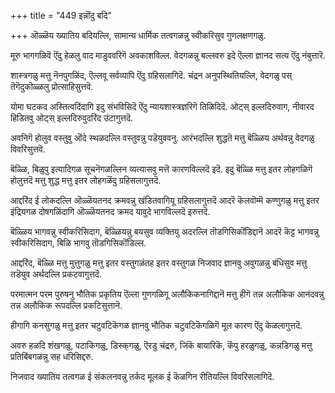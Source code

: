 +++
title = "449 इन्नॊंदु बदि"

+++
ऒळ्ळॆय ख्यातिय बदियल्लि, सामान्य धार्मिक तत्वगळन्नु स्वीकरिसुव गुणलक्षणगळु.

मूरु भागगळिवॆ ऎंदु हेळलु वाद माडुववरिगॆ अवकाशविल्ल. वेदगळन्नु बल्लवरु इदे ऎल्ला ज्ञानद सत्य ऎंदु नंबुत्तारॆ.

शास्त्रगळु मत्तु नॆनपुगळिंद, ऎल्लवू सर्वव्यापि ऎंदु ग्रहिसलागिदॆ. चंद्रन अनुपस्थितियल्लि, वेदगळु पस् तॆगॆदुकॊळ्ळलु प्रोत्साहिसुत्तवॆ.

योमा घटकद अस्तित्वदिंदागि इदु संभविसिदॆ ऎंदु न्यायशास्त्रज्ञरिगॆ तिळिदिदॆ. ओट्स् इल्लदिरुवाग, नीवारद हिडितवु ओट्स् इल्लदिरुवुदरिंद उंटागुत्तदॆ.

अवनिगॆ होलुव वस्तुवु ऒंदे स्थळदल्लि वस्तुवन्नु पडॆयुववनु. आरंभदल्लि शुद्धतॆ मत्तु बॆळ्ळिय अर्थवन्नु वेदगळु विवरिसुत्तवॆ.

बॆळ्ळि, बिळुपु इत्यादिगळ सूचनॆगळल्लिन व्यत्यासवु मत्तॆ कारणविल्लदॆ इदॆ. इदु बॆळ्ळि मत्तु इतर लोहगळिगॆ होलुत्तदॆ मत्तु शुद्ध मत्तु इतर लोहगळॆंदु ग्रहिसलागुत्तदॆ.

आद्दरिंद ई लोकदल्लि ऒळ्ळॆयतनद क्रमवन्नु खंडितवागियू ग्रहिसलागुत्तदॆ आदरॆ कॆलवॊम्मॆ कण्णुगळु मत्तु इतर इंद्रियगळ दोषगळिंदागि ऒळ्ळॆयतनद क्रमद यावुदे भागविल्लदॆ इरुत्तदॆ.

बॆळ्ळिय भागवन्नु स्वीकरिसिदाग, बॆळ्ळियन्नु बयसुव व्यक्तियु अदरल्लि तॊडगिसिकॊंडिद्दानॆ आदरॆ कॆट्ट भागवन्नु स्वीकरिसिदाग, बिळि भागवु तॊडगिसिकॊंडिल्ल.

आद्दरिंद, बॆळ्ळि मत्तु मुत्तुगळु मत्तु इतर वस्तुगळंतह इतर वस्तुगळ निजवाद ज्ञानवु अवुगळन्नु बंधिसुव मत्तु तडॆयुव अर्थदल्लि प्रकटवागुत्तदॆ.

परमात्मन परम पुरुषनु भौतिक प्रकृतिय ऎल्ला गुणगळिगू अलौकिकनागिद्दानॆ मत्तु हीगॆ तन्न अलौकिक आनंदवन्नु तन्न अलौकिक रूपदल्लि प्रकटिसुत्तानॆ.

हीगागि कनसुगळु मत्तु इतर चटुवटिकॆगळ ज्ञानवु भौतिक चटुवटिकॆगळिगॆ मूल कारण ऎंदु केळलागुत्तदॆ.

अवरु हळदि शंखगळु, पटाकिगळु, डिस्क्‌गळु, ऎरडु चंद्ररु, जिंकॆ बायारिकॆ, कॆंपु हरळुगळु, कन्नडिगळु मत्तु प्रतिबिंबगळन्नु सह धरिसिद्दरु.

निजवाद ख्यातिय तत्वगळ ई संकलनवन्नु तर्कद मूलक ई कॆळगिन रीतियल्लि विवरिसलागिदॆ.

